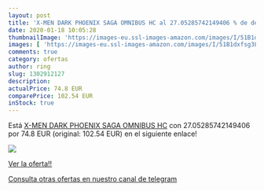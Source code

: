 ```yaml
---
layout: post
title: 'X-MEN DARK PHOENIX SAGA OMNIBUS HC al 27.05285742149406 % de descuento'
date: 2020-01-18 10:05:28
thumbnailImage: 'https://images-eu.ssl-images-amazon.com/images/I/51B1dxfsg3L._SL200_.jpg'
images: [ 'https://images-eu.ssl-images-amazon.com/images/I/51B1dxfsg3L._SL200_.jpg' ]
comments: true
category: ofertas
author: ring
slug: 1302912127
description:
actualPrice: 74.8 EUR
comparePrice: 102.54 EUR
inStock: true
---
```


Está [X-MEN DARK PHOENIX SAGA OMNIBUS HC](https://www.amazon.com/dp/1302912127/?tag=redken08-20) con 27.05285742149406 por 74.8 EUR (original: 102.54 EUR) en el siguiente enlace!

[![](https://images-eu.ssl-images-amazon.com/images/I/51B1dxfsg3L._SL200_.jpg)](https://www.amazon.com/dp/1302912127/?tag=redken08-20)

[Ver la oferta!!](https://www.amazon.com/dp/1302912127/?tag=redken08-20)

[Consulta otras ofertas en nuestro canal de telegram](https://t.me/s/ofertas25)
